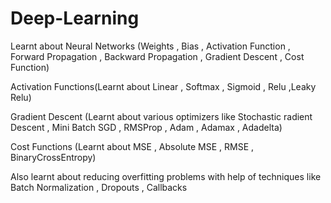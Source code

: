 # Deep-Learning
Learnt about Neural Networks (Weights , Bias , Activation Function , Forward Propagation , Backward Propagation , Gradient Descent , Cost Function)

Activation Functions(Learnt about Linear , Softmax , Sigmoid , Relu ,Leaky Relu)

Gradient Descent (Learnt about various optimizers like Stochastic radient Descent , Mini Batch SGD , RMSProp , Adam , Adamax , Adadelta)

Cost Functions (Learnt about MSE , Absolute MSE , RMSE , BinaryCrossEntropy)

Also learnt about reducing overfitting problems with help of techniques like Batch Normalization , Dropouts , Callbacks 
